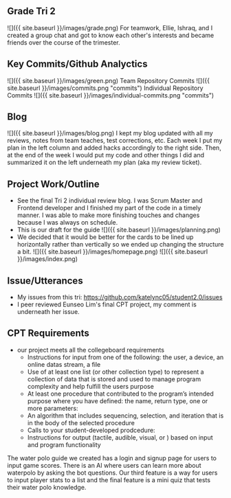 ## Grade Tri 2
![]({{ site.baseurl }}/images/grade.png)
For teamwork, Ellie, Ishraq, and I created a group chat and got to know each other's interests and became friends over the course of the trimester. 

## Key Commits/Github Analyctics 
![]({{ site.baseurl }}/images/green.png)
Team Repository Commits
![]({{ site.baseurl }}/images/commits.png "commits")
Individual Repository Commits
![]({{ site.baseurl }}/images/individual-commits.png "commits")

## Blog 
![]({{ site.baseurl }}/images/blog.png)
I kept my blog updated with all my reviews, notes from team teaches, test corrections, etc. 
Each week I put my plan in the left column and added hacks accordingly to the right side. Then, at the end of the week I would put my code and other things I did and summarized it on the left underneath my plan (aka my review ticket).

## Project Work/Outline
- See the final Tri 2 individual review blog. I was Scrum Master and Frontend developer and I finished my part of the code in a timely manner. I was able to make more finishing touches and changes because I was always on schedule. 
- This is our draft for the guide
![]({{ site.baseurl }}/images/planning.png)
- We decided that it would be better for the cards to be lined up horizontally rather than vertically so we ended up changing the structure a bit. 
![]({{ site.baseurl }}/images/homepage.png)
![]({{ site.baseurl }}/images/index.png)

## Issue/Utterances 
- My issues from this tri: https://github.com/katelync05/student2.0/issues
- I peer reviewed Eunseo Lim's final CPT project, my comment is underneath her issue. 

## CPT Requirements
- our project meets all the collegeboard requirements
    - Instructions for input from one of the following: the user, a device, an online datas stream, a file
    - Use of at least one list (or other collection type) to represent a collection of data that is stored and used to manage program complexity and help fulfill the users purpose
    - At least one procedure that contributed to the program’s intended purpose where you have defined: the name, return type, one or more parameters:
    - An algorithm that includes sequencing, selection, and iteration that is in the body of the selected procedure
    - Calls to your student-developed prodcedure:
    - Instructions for output (tactile, audible, visual, or ) based on input and program functionality

The water polo guide we created has a login and signup page for users to input game scores. There is an AI where users can learn more about waterpolo by asking the bot questions. Our third feature is a way for users to input player stats to a list and the final feature is a mini quiz that tests their water polo knowledge. 